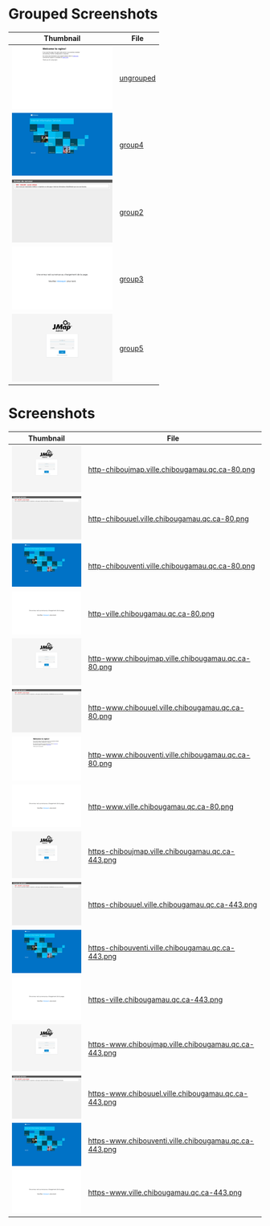# Grouped Screenshots
| Thumbnail | File |
| --- | --- |
| <a href='../../reports/city_data/chibougamau/groups_samples/1_ungrouped_http-www.chibouventi.ville.chibougamau.qc.ca-80.png' target='_blank'><img src='groups_samples/thumbnails/1_ungrouped_http-www.chibouventi.ville.chibougamau.qc.ca-80.png' alt='Thumbnail' /></a> | <a href='grouped/ungrouped' target='_blank'>ungrouped</a> |
| <a href='../../reports/city_data/chibougamau/groups_samples/3_group4_https-www.chibouventi.ville.chibougamau.qc.ca-443.png' target='_blank'><img src='groups_samples/thumbnails/3_group4_https-www.chibouventi.ville.chibougamau.qc.ca-443.png' alt='Thumbnail' /></a> | <a href='grouped/group4' target='_blank'>group4</a> |
| <a href='../../reports/city_data/chibougamau/groups_samples/4_group2_https-chibouuel.ville.chibougamau.qc.ca-443.png' target='_blank'><img src='groups_samples/thumbnails/4_group2_https-chibouuel.ville.chibougamau.qc.ca-443.png' alt='Thumbnail' /></a> | <a href='grouped/group2' target='_blank'>group2</a> |
| <a href='../../reports/city_data/chibougamau/groups_samples/4_group3_https-ville.chibougamau.qc.ca-443.png' target='_blank'><img src='groups_samples/thumbnails/4_group3_https-ville.chibougamau.qc.ca-443.png' alt='Thumbnail' /></a> | <a href='grouped/group3' target='_blank'>group3</a> |
| <a href='../../reports/city_data/chibougamau/groups_samples/4_group5_http-chiboujmap.ville.chibougamau.qc.ca-80.png' target='_blank'><img src='groups_samples/thumbnails/4_group5_http-chiboujmap.ville.chibougamau.qc.ca-80.png' alt='Thumbnail' /></a> | <a href='grouped/group5' target='_blank'>group5</a> |

# Screenshots
| Thumbnail | File |
| --- | --- |
| <a href='screenshots/http-chiboujmap.ville.chibougamau.qc.ca-80.png' target='_blank'><img src='screenshots/thumbnails/http-chiboujmap.ville.chibougamau.qc.ca-80.png' alt='Thumbnail' /></a> | <a href='screenshots/http-chiboujmap.ville.chibougamau.qc.ca-80.png' target='_blank'>http-chiboujmap.ville.chibougamau.qc.ca-80.png</a> |
| <a href='screenshots/http-chibouuel.ville.chibougamau.qc.ca-80.png' target='_blank'><img src='screenshots/thumbnails/http-chibouuel.ville.chibougamau.qc.ca-80.png' alt='Thumbnail' /></a> | <a href='screenshots/http-chibouuel.ville.chibougamau.qc.ca-80.png' target='_blank'>http-chibouuel.ville.chibougamau.qc.ca-80.png</a> |
| <a href='screenshots/http-chibouventi.ville.chibougamau.qc.ca-80.png' target='_blank'><img src='screenshots/thumbnails/http-chibouventi.ville.chibougamau.qc.ca-80.png' alt='Thumbnail' /></a> | <a href='screenshots/http-chibouventi.ville.chibougamau.qc.ca-80.png' target='_blank'>http-chibouventi.ville.chibougamau.qc.ca-80.png</a> |
| <a href='screenshots/http-ville.chibougamau.qc.ca-80.png' target='_blank'><img src='screenshots/thumbnails/http-ville.chibougamau.qc.ca-80.png' alt='Thumbnail' /></a> | <a href='screenshots/http-ville.chibougamau.qc.ca-80.png' target='_blank'>http-ville.chibougamau.qc.ca-80.png</a> |
| <a href='screenshots/http-www.chiboujmap.ville.chibougamau.qc.ca-80.png' target='_blank'><img src='screenshots/thumbnails/http-www.chiboujmap.ville.chibougamau.qc.ca-80.png' alt='Thumbnail' /></a> | <a href='screenshots/http-www.chiboujmap.ville.chibougamau.qc.ca-80.png' target='_blank'>http-www.chiboujmap.ville.chibougamau.qc.ca-80.png</a> |
| <a href='screenshots/http-www.chibouuel.ville.chibougamau.qc.ca-80.png' target='_blank'><img src='screenshots/thumbnails/http-www.chibouuel.ville.chibougamau.qc.ca-80.png' alt='Thumbnail' /></a> | <a href='screenshots/http-www.chibouuel.ville.chibougamau.qc.ca-80.png' target='_blank'>http-www.chibouuel.ville.chibougamau.qc.ca-80.png</a> |
| <a href='screenshots/http-www.chibouventi.ville.chibougamau.qc.ca-80.png' target='_blank'><img src='screenshots/thumbnails/http-www.chibouventi.ville.chibougamau.qc.ca-80.png' alt='Thumbnail' /></a> | <a href='screenshots/http-www.chibouventi.ville.chibougamau.qc.ca-80.png' target='_blank'>http-www.chibouventi.ville.chibougamau.qc.ca-80.png</a> |
| <a href='screenshots/http-www.ville.chibougamau.qc.ca-80.png' target='_blank'><img src='screenshots/thumbnails/http-www.ville.chibougamau.qc.ca-80.png' alt='Thumbnail' /></a> | <a href='screenshots/http-www.ville.chibougamau.qc.ca-80.png' target='_blank'>http-www.ville.chibougamau.qc.ca-80.png</a> |
| <a href='screenshots/https-chiboujmap.ville.chibougamau.qc.ca-443.png' target='_blank'><img src='screenshots/thumbnails/https-chiboujmap.ville.chibougamau.qc.ca-443.png' alt='Thumbnail' /></a> | <a href='screenshots/https-chiboujmap.ville.chibougamau.qc.ca-443.png' target='_blank'>https-chiboujmap.ville.chibougamau.qc.ca-443.png</a> |
| <a href='screenshots/https-chibouuel.ville.chibougamau.qc.ca-443.png' target='_blank'><img src='screenshots/thumbnails/https-chibouuel.ville.chibougamau.qc.ca-443.png' alt='Thumbnail' /></a> | <a href='screenshots/https-chibouuel.ville.chibougamau.qc.ca-443.png' target='_blank'>https-chibouuel.ville.chibougamau.qc.ca-443.png</a> |
| <a href='screenshots/https-chibouventi.ville.chibougamau.qc.ca-443.png' target='_blank'><img src='screenshots/thumbnails/https-chibouventi.ville.chibougamau.qc.ca-443.png' alt='Thumbnail' /></a> | <a href='screenshots/https-chibouventi.ville.chibougamau.qc.ca-443.png' target='_blank'>https-chibouventi.ville.chibougamau.qc.ca-443.png</a> |
| <a href='screenshots/https-ville.chibougamau.qc.ca-443.png' target='_blank'><img src='screenshots/thumbnails/https-ville.chibougamau.qc.ca-443.png' alt='Thumbnail' /></a> | <a href='screenshots/https-ville.chibougamau.qc.ca-443.png' target='_blank'>https-ville.chibougamau.qc.ca-443.png</a> |
| <a href='screenshots/https-www.chiboujmap.ville.chibougamau.qc.ca-443.png' target='_blank'><img src='screenshots/thumbnails/https-www.chiboujmap.ville.chibougamau.qc.ca-443.png' alt='Thumbnail' /></a> | <a href='screenshots/https-www.chiboujmap.ville.chibougamau.qc.ca-443.png' target='_blank'>https-www.chiboujmap.ville.chibougamau.qc.ca-443.png</a> |
| <a href='screenshots/https-www.chibouuel.ville.chibougamau.qc.ca-443.png' target='_blank'><img src='screenshots/thumbnails/https-www.chibouuel.ville.chibougamau.qc.ca-443.png' alt='Thumbnail' /></a> | <a href='screenshots/https-www.chibouuel.ville.chibougamau.qc.ca-443.png' target='_blank'>https-www.chibouuel.ville.chibougamau.qc.ca-443.png</a> |
| <a href='screenshots/https-www.chibouventi.ville.chibougamau.qc.ca-443.png' target='_blank'><img src='screenshots/thumbnails/https-www.chibouventi.ville.chibougamau.qc.ca-443.png' alt='Thumbnail' /></a> | <a href='screenshots/https-www.chibouventi.ville.chibougamau.qc.ca-443.png' target='_blank'>https-www.chibouventi.ville.chibougamau.qc.ca-443.png</a> |
| <a href='screenshots/https-www.ville.chibougamau.qc.ca-443.png' target='_blank'><img src='screenshots/thumbnails/https-www.ville.chibougamau.qc.ca-443.png' alt='Thumbnail' /></a> | <a href='screenshots/https-www.ville.chibougamau.qc.ca-443.png' target='_blank'>https-www.ville.chibougamau.qc.ca-443.png</a> |
